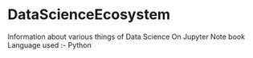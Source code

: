 # DataScienceEcosystem
Information about various things of Data Science
On Jupyter Note book
Language used :- Python
